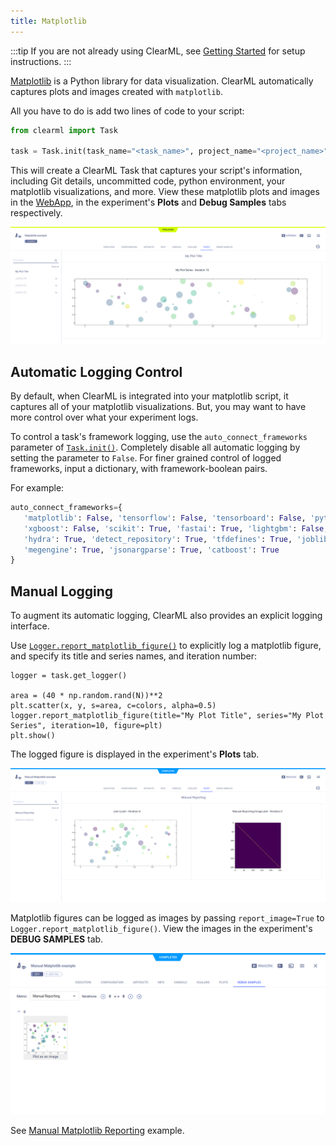 ```yaml
---
title: Matplotlib
---
```


:::tip
If you are not already using ClearML, see [Getting Started](../getting_started/ds/ds_first_steps.md) for setup 
instructions.
:::

[Matplotlib](https://matplotlib.org/) is a Python library for data visualization. ClearML automatically captures plots 
and images created with `matplotlib`. 

All you have to do is add two lines of code to your script:

```python
from clearml import Task

task = Task.init(task_name="<task_name>", project_name="<project_name>")
```

This will create a ClearML Task that captures your script's information, including Git details, uncommitted code, python 
environment, your matplotlib visualizations, and more. View these matplotlib plots and images in the [WebApp](../webapp/webapp_exp_track_visual.md), 
in the experiment's **Plots** and **Debug Samples** tabs respectively.

![image](../img/examples_matplotlib_example_01.png)

## Automatic Logging Control 
By default, when ClearML is integrated into your matplotlib script, it captures all of your matplotlib visualizations. 
But, you may want to have more control over what your experiment logs.

To control a task's framework logging, use the `auto_connect_frameworks` parameter of [`Task.init()`](../references/sdk/task.md#taskinit). 
Completely disable all automatic logging by setting the parameter to `False`. For finer grained control of logged 
frameworks, input a dictionary, with framework-boolean pairs.

For example:

```python
auto_connect_frameworks={
   'matplotlib': False, 'tensorflow': False, 'tensorboard': False, 'pytorch': True,
   'xgboost': False, 'scikit': True, 'fastai': True, 'lightgbm': False,
   'hydra': True, 'detect_repository': True, 'tfdefines': True, 'joblib': True,
   'megengine': True, 'jsonargparse': True, 'catboost': True
}
```

## Manual Logging
To augment its automatic logging, ClearML also provides an explicit logging interface.

Use [`Logger.report_matplotlib_figure()`](../references/sdk/logger.md#report_matplotlib_figure) to explicitly log 
a matplotlib figure, and specify its title and series names, and iteration number:


```
logger = task.get_logger()

area = (40 * np.random.rand(N))**2
plt.scatter(x, y, s=area, c=colors, alpha=0.5)
logger.report_matplotlib_figure(title="My Plot Title", series="My Plot Series", iteration=10, figure=plt)
plt.show()
```

The logged figure is displayed in the experiment's **Plots** tab. 

![Experiment Matplotlib plots](../img/manual_matplotlib_reporting_01.png)

Matplotlib figures can be logged as images by passing `report_image=True` to `Logger.report_matplotlib_figure()`. 
View the images in the experiment's **DEBUG SAMPLES** tab.

![Experiment debug sample](../img/manual_matplotlib_reporting_03.png)

See [Manual Matplotlib Reporting](../guides/reporting/manual_matplotlib_reporting.md) example.

